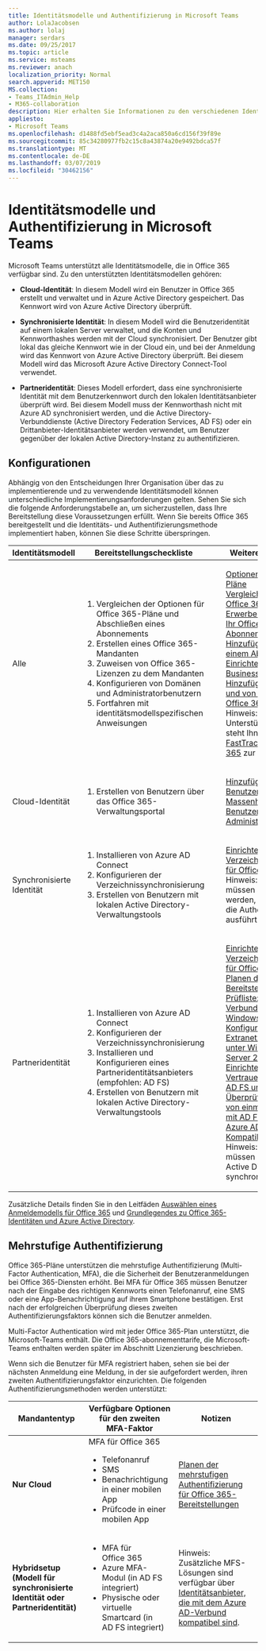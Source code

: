 ```yaml
---
title: Identitätsmodelle und Authentifizierung in Microsoft Teams
author: LolaJacobsen
ms.author: lolaj
manager: serdars
ms.date: 09/25/2017
ms.topic: article
ms.service: msteams
ms.reviewer: anach
localization_priority: Normal
search.appverid: MET150
MS.collection:
- Teams_ITAdmin_Help
- M365-collaboration
description: Hier erhalten Sie Informationen zu den verschiedenen Identitätsmodellen in Microsoft Teams, beispielsweise „Cloud-Identität“, „Synchronisierte Identität“ und „Partneridentität“. Außerdem erhalten Sie Informationen zur mehrstufigen Authentifizierung.
appliesto:
- Microsoft Teams
ms.openlocfilehash: d1488fd5ebf5ead3c4a2aca850a6cd156f39f89e
ms.sourcegitcommit: 85c34280977fb2c15c8a43874a20e9492bdca57f
ms.translationtype: MT
ms.contentlocale: de-DE
ms.lasthandoff: 03/07/2019
ms.locfileid: "30462156"
---
```

<a name="identity-models-and-authentication-in-microsoft-teams"></a>Identitätsmodelle und Authentifizierung in Microsoft Teams
==========================================

Microsoft Teams unterstützt alle Identitätsmodelle, die in Office 365 verfügbar sind. Zu den unterstützten Identitätsmodellen gehören:

-   **Cloud-Identität**: In diesem Modell wird ein Benutzer in Office 365 erstellt und verwaltet und in Azure Active Directory gespeichert. Das Kennwort wird von Azure Active Directory überprüft.

-   **Synchronisierte Identität**: In diesem Modell wird die Benutzeridentität auf einem lokalen Server verwaltet, und die Konten und Kennworthashes werden mit der Cloud synchronisiert. Der Benutzer gibt lokal das gleiche Kennwort wie in der Cloud ein, und bei der Anmeldung wird das Kennwort von Azure Active Directory überprüft. Bei diesem Modell wird das Microsoft Azure Active Directory Connect-Tool verwendet.

-   **Partneridentität**: Dieses Modell erfordert, dass eine synchronisierte Identität mit dem Benutzerkennwort durch den lokalen Identitätsanbieter überprüft wird. Bei diesem Modell muss der Kennworthash nicht mit Azure AD synchronisiert werden, und die Active Directory-Verbunddienste (Active Directory Federation Services, AD FS) oder ein Drittanbieter-Identitätsanbieter werden verwendet, um Benutzer gegenüber der lokalen Active Directory-Instanz zu authentifizieren.

<a name="configurations"></a>Konfigurationen
--------------

Abhängig von den Entscheidungen Ihrer Organisation über das zu implementierende und zu verwendende Identitätsmodell können unterschiedliche Implementierungsanforderungen gelten. Sehen Sie sich die folgende Anforderungstabelle an, um sicherzustellen, dass Ihre Bereitstellung diese Voraussetzungen erfüllt. Wenn Sie bereits Office 365 bereitgestellt und die Identitäts- und Authentifizierungsmethode implementiert haben, können Sie diese Schritte überspringen.


|Identitätsmodell |Bereitstellungscheckliste  |Weitere Informationen  |
|---------|---------|---------|
|Alle     |<ol type="1"><li>Vergleichen der Optionen für Office 365-Pläne und Abschließen eines Abonnements</li><li>Erstellen eines Office 365-Mandanten</li><li>Zuweisen von Office 365-Lizenzen zu dem Mandanten</li><li>Konfigurieren von Domänen und Administratorbenutzern</li><li>Fortfahren mit identitätsmodellspezifischen Anweisungen</li></ol>          |<ul style="list-style-type:none"><li>[Optionen für Office 365-Pläne](https://technet.microsoft.com/library/office-365-plan-options.aspx)</li><li>[Vergleichen der Pläne für Office 365 Business](https://go.microsoft.com/fwlink/?linkid=854617)</li><li>[Erwerben von Lizenzen für Ihr Office 365 Business-Abonnement](https://support.office.com/article/Buy-licenses-for-your-Office-365-for-business-subscription-36081d8d-b3fa-4948-8c34-e217bba825e1)</li><li>[Hinzufügen von Lizenzen zu einem Abonnement](https://support.office.com/article/Add-licenses-to-a-subscription-paid-for-using-a-product-key-4fb4bd7e-3920-4ce0-98fb-0c06e3fedf53)</li><li>[Einrichten von Office 365 Business](https://support.office.com/Article/set-up-Office-365-for-business-6a3a29a0-e616-4713-99d1-15eda62d04fa)</li><li>[Hinzufügen einer Domäne und von Benutzern zu Office 365](https://support.office.com/article/Add-users-and-domain-with-the-setup-wizard-6383f56d-3d09-4dcb-9b41-b5f5a5efd611)</li><li>Hinweis: Wenn Sie Unterstützung benötigen, steht Ihnen [das Microsoft FastTrack-Team für Office 365](https://go.microsoft.com/fwlink/?linkid=854618) zur Verfügung.</li></ul>          |
|Cloud-Identität     |<ol type="1"><li>Erstellen von Benutzern über das Office 365-Verwaltungsportal</li></ol>           |<ul style="list-style-type:none"><li>[Hinzufügen von einzelnen Benutzern oder Massenhinzufügen von Benutzern zu Office 365 – Administratorhilfe](https://support.office.com/article/Add-users-individually-or-in-bulk-to-Office-365-Admin-Help-1970f7d6-03b5-442f-b385-5880b9c256ec)</li></ul>         |
|Synchronisierte Identität     |<ol type="1"><li>Installieren von Azure AD Connect</li><li>Konfigurieren der Verzeichnissynchronisierung</li><li>Erstellen von Benutzern mit lokalen Active Directory-Verwaltungstools</li></ol>         |<ul style="list-style-type:none"><li>[Einrichten der Verzeichnissynchronisierung für Office 365](https://support.office.com/article/Set-up-directory-synchronization-for-Office-365-1b3b5318-6977-42ed-b5c7-96fa74b08846)</li><li>Hinweis: Kennworthashes müssen synchronisiert werden, damit Office 365 die Authentifizierung ausführt.</li></ul>         |
|Partneridentität    |<ol type="1"><li>Installieren von Azure AD Connect</li><li>Konfigurieren der Verzeichnissynchronisierung</li><li>Installieren und Konfigurieren eines Partneridentitätsanbieters (empfohlen: AD FS)</li><li>Erstellen von Benutzern mit lokalen Active Directory-Verwaltungstools</li></ol>           |<ul style="list-style-type:none"><li>[Einrichten der Verzeichnissynchronisierung für Office 365](https://support.office.com/article/Set-up-directory-synchronization-for-Office-365-1b3b5318-6977-42ed-b5c7-96fa74b08846)</li><li>[Planen der AD FS-Bereitstellung](https://go.microsoft.com/fwlink/?linkid=854619)</li><li>[Prüfliste: Bereitstellen der Verbundserverfarm unter Windows Server 2012 R2](https://go.microsoft.com/fwlink/?linkid=854620)</li><li>[Konfigurieren des Extranetzugriffs für AD FS unter Windows Server 2012 R2](https://go.microsoft.com/fwlink/?linkid=854621)</li><li>[Einrichten einer Vertrauensstellung zwischen AD FS und Azure AD](https://go.microsoft.com/fwlink/?linkid=854622)</li><li>[Überprüfen und Verwalten von einmaligem Anmelden mit AD FS](https://go.microsoft.com/fwlink/?linkid=854624)</li><li>[Azure AD-Verbund – Kompatibilitätsliste](https://go.microsoft.com/fwlink/?linkid=854625)</li><li>Hinweis: Kennworthashes müssen nicht mit Azure Active Directory synchronisiert werden.</li></ul>         |

Zusätzliche Details finden Sie in den Leitfäden [Auswählen eines Anmeldemodells für Office 365](https://go.microsoft.com/fwlink/?linkid=854626) und [Grundlegendes zu Office 365-Identitäten und Azure Active Directory](https://support.office.com/article/Understanding-Office-365-identity-and-Azure-Active-Directory-06a189e7-5ec6-4af2-94bf-a22ea225a7a9).

<a name="multi-factor-authentication"></a>Mehrstufige Authentifizierung
----------------------------

Office 365-Pläne unterstützen die mehrstufige Authentifizierung (Multi-Factor Authentication, MFA), die die Sicherheit der Benutzeranmeldungen bei Office 365-Diensten erhöht. Bei MFA für Office 365 müssen Benutzer nach der Eingabe des richtigen Kennworts einen Telefonanruf, eine SMS oder eine App-Benachrichtigung auf ihrem Smartphone bestätigen. Erst nach der erfolgreichen Überprüfung dieses zweiten Authentifizierungsfaktors können sich die Benutzer anmelden.

Multi-Factor Authentication wird mit jeder Office 365-Plan unterstützt, die Microsoft-Teams enthält. Die Office 365-abonnementtarife, die Microsoft-Teams enthalten werden später im Abschnitt Lizenzierung beschrieben.

Wenn sich die Benutzer für MFA registriert haben, sehen sie bei der nächsten Anmeldung eine Meldung, in der sie aufgefordert werden, ihren zweiten Authentifizierungsfaktor einzurichten. Die folgenden Authentifizierungsmethoden werden unterstützt:


|Mandantentyp  |Verfügbare Optionen für den zweiten MFA-Faktor  |Notizen  |
|---------|---------|---------|
|**Nur Cloud**     |MFA für Office 365 <ul><li>Telefonanruf</li><li>SMS</li><li>Benachrichtigung in einer mobilen App</li><li>Prüfcode in einer mobilen App</li></ul>        |[Planen der mehrstufigen Authentifizierung für Office 365-Bereitstellungen](https://support.office.com/article/Plan-for-multi-factor-authentication-for-Office-365-Deployments-043807b2-21db-4d5c-b430-c8a6dee0e6ba)         |
|**Hybridsetup (Modell für synchronisierte Identität oder Partneridentität)**     |<ul><li>MFA für Office 365</li><li>Azure MFA-Modul (in AD FS integriert)</li><li>Physische oder virtuelle Smartcard (in AD FS integriert)</li></ul>         |Hinweis: Zusätzliche MFS-Lösungen sind verfügbar über [Identitätsanbieter, die mit dem Azure AD-Verbund kompatibel sind](https://go.microsoft.com/fwlink/p/?LinkId=510953).         |
